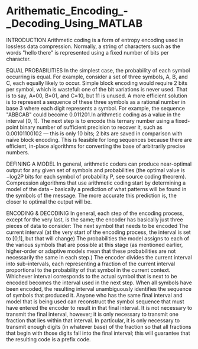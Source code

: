 # Arithematic_Encoding_-_Decoding_Using_MATLAB
INTRODUCTION
Arithmetic coding is a form of entropy encoding used in lossless data compression. Normally, a string of characters such as the words "hello there" is represented using a fixed number of bits per character.

EQUAL PROBABILITIES
In the simplest case, the probability of each symbol occurring is equal. For example, consider a set of three symbols, A, B, and C, each equally likely to occur. Simple block encoding would require 2 bits per symbol, which is wasteful: one of the bit variations is never used. That is to say, A=00, B=01, and C=10, but 11 is unused. 
A more efficient solution is to represent a sequence of these three symbols as a rational number in base 3 where each digit represents a symbol. For example, the sequence "ABBCAB" could become 0.011201.In arithmetic coding as a value in the interval [0, 1). The next step is to encode this ternary number using a fixed-point binary number of sufficient precision to recover it, such as 0.00101100102 — this is only 10 bits; 2 bits are saved in comparison with naïve block encoding. This is feasible for long sequences because there are efficient, in-place algorithms for converting the base of arbitrarily precise numbers.

DEFINING A MODEL
In general, arithmetic coders can produce near-optimal output for any given set of symbols and probabilities (the optimal value is −log2P bits for each symbol of probability P, see source coding theorem). Compression algorithms that use arithmetic coding start by determining a model of the data – basically a prediction of what patterns will be found in the symbols of the message. The more accurate this prediction is, the closer to optimal the output will be. 

ENCODING & DECODINIG
In general, each step of the encoding process, except for the very last, is the same; the encoder has basically just three pieces of data to consider: 
The next symbol that needs to be encoded
The current interval (at the very start of the encoding process, the interval is set to [0,1], but that will change)
The probabilities the model assigns to each of the various symbols that are possible at this stage (as mentioned earlier, higher-order or adaptive models mean that these probabilities are not necessarily the same in each step.)
The encoder divides the current interval into sub-intervals, each representing a fraction of the current interval proportional to the probability of that symbol in the current context. Whichever interval corresponds to the actual symbol that is next to be encoded becomes the interval used in the next step.
When all symbols have been encoded, the resulting interval unambiguously identifies the sequence of symbols that produced it. Anyone who has the same final interval and model that is being used can reconstruct the symbol sequence that must have entered the encoder to result in that final interval. 
It is not necessary to transmit the final interval, however; it is only necessary to transmit one fraction that lies within that interval. In particular, it is only necessary to transmit enough digits (in whatever base) of the fraction so that all fractions that begin with those digits fall into the final interval; this will guarantee that the resulting code is a prefix code. 

